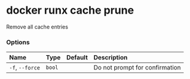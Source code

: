 # docker runx cache prune

<!---MARKER_GEN_START-->
Remove all cache entries

### Options

| Name            | Type   | Default | Description                    |
|:----------------|:-------|:--------|:-------------------------------|
| `-f`, `--force` | `bool` |         | Do not prompt for confirmation |


<!---MARKER_GEN_END-->


